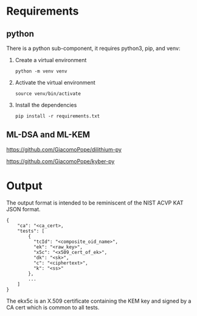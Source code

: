 # Requirements

## python
There is a python sub-component, it requires python3, pip, and venv:

1. Create a virtual environment
    ```shell
    python -m venv venv
    ```
2. Activate the virtual environment
    ```shell
    source venv/bin/activate
    ```
3. Install the dependencies

    ```shell
    pip install -r requirements.txt
    ```

## ML-DSA and ML-KEM

https://github.com/GiacomoPope/dilithium-py

https://github.com/GiacomoPope/kyber-py




# Output

The output format is intended to be reminiscent of the NIST ACVP KAT JSON format.

```
{
    "ca": "<ca_cert>,
    "tests": [
        {
          "tcId": "<composite_oid_name>",
          "ek": "<raw_key>",
          "x5c": "<x509_cert_of_ek>",
          "dk": "<sk>",
          "c": "<ciphertext>",
          "k": "<ss>"
        },
        ...
    ]
}
```

The ekx5c is an X.509 certificate containing the KEM key and signed by a CA cert which is common to all tests.